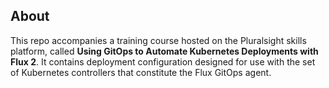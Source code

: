## About

This repo accompanies a training course hosted on the Pluralsight skills platform, called **Using GitOps to Automate Kubernetes Deployments with Flux 2**. It contains deployment configuration designed for use with the set of Kubernetes controllers that constitute the Flux GitOps agent.